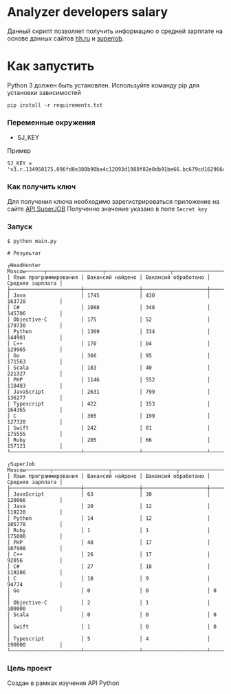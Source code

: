 # Analyzer developers salary
Данный скрипт позволяет получить информацию о средней зарплате на основе данных сайтов [hh.ru](https://hh.ru) 
и [superjob](https://superjob.ru).

# Как запустить
Python 3 должен быть установлен. Используйте команду pip для установки зависимостей

```
pip install -r requirements.txt
```
### Переменные окружения

* SJ_KEY

Пример 
```
SJ_KEY = 'v3.r.134950175.096fd8e380b90ba4c12093d1988f82e0db91be66.bc679cd162966a5212348787564'
```
### Как получить ключ

Для получения ключа необходимо зарегистрироваться приложение на сайте [API SuperJOB](https://api.superjob.ru/register)
Полученно значение указано в поле ```Secret key```

### Запуск

```buildoutcfg
$ python main.py

# Результат

┌HeadHunter Moscow──────┬──────────────────┬─────────────────────┬──────────────────┐
│ Язык программирования │ Вакансий найдено │ Вакансий обработано │ Средняя зарплата │
├───────────────────────┼──────────────────┼─────────────────────┼──────────────────┤
│ Java                  │ 1745             │ 430                 │ 163728           │
│ C#                    │ 1088             │ 348                 │ 145706           │
│ Objective-C           │ 175              │ 52                  │ 179730           │
│ Python                │ 1369             │ 334                 │ 144901           │
│ C++                   │ 170              │ 84                  │ 129965           │
│ Go                    │ 366              │ 95                  │ 171563           │
│ Scala                 │ 183              │ 40                  │ 221327           │
│ PHP                   │ 1146             │ 552                 │ 118483           │
│ JavaScript            │ 2631             │ 799                 │ 136277           │
│ Typescript            │ 422              │ 153                 │ 164365           │
│ C                     │ 365              │ 199                 │ 127320           │
│ Swift                 │ 242              │ 81                  │ 175555           │
│ Ruby                  │ 205              │ 66                  │ 157121           │
└───────────────────────┴──────────────────┴─────────────────────┴──────────────────┘

┌SuperJob Moscow────────┬──────────────────┬─────────────────────┬──────────────────┐
│ Язык программирования │ Вакансий найдено │ Вакансий обработано │ Средняя зарплата │
├───────────────────────┼──────────────────┼─────────────────────┼──────────────────┤
│ JavaScript            │ 63               │ 30                  │ 120066           │
│ Java                  │ 20               │ 12                  │ 119220           │
│ Python                │ 14               │ 12                  │ 105778           │
│ Ruby                  │ 1                │ 1                   │ 175000           │
│ PHP                   │ 48               │ 17                  │ 107908           │
│ C++                   │ 26               │ 17                  │ 92056            │
│ C#                    │ 27               │ 18                  │ 119286           │
│ C                     │ 18               │ 9                   │ 94774            │
│ Go                    │ 0                │ 0                   │ 0                │
│ Objective-C           │ 2                │ 1                   │ 100000           │
│ Scala                 │ 0                │ 0                   │ 0                │
│ Swift                 │ 1                │ 0                   │ 0                │
│ Typescript            │ 5                │ 4                   │ 190000           │
└───────────────────────┴──────────────────┴─────────────────────┴──────────────────┘
```

### Цель проект
Создан в рамках изучения API Python


